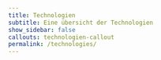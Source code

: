 ```yaml
---
title: Technologien
subtitle: Eine übersicht der Technologien
show_sidebar: false
callouts: technologien-callout
permalink: /technologies/
---
```


